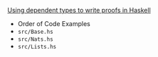 [Using dependent types to write proofs in Haskell](https://janmasrovira.gitlab.io/ascetic-slug/post/haskell-proofs/)

- Order of Code Examples
- `src/Base.hs`
- `src/Nats.hs`
- `src/Lists.hs`
